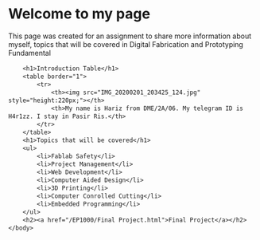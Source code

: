 <html>
	<head>
		<title>EP1000</title>
	</head>
	<body>
		<h1>Welcome to my page</h1>
		<p>This page was created for an assignment to share more information about myself, topics that will be covered in Digital Fabrication and Prototyping Fundamental</p>
		
		<h1>Introduction Table</h1>
		<table border="1">
			<tr>
				<th><img src="IMG_20200201_203425_124.jpg" style="height:220px;"></th>
				<th>My name is Hariz from DME/2A/06. My telegram ID is H4r1zz. I stay in Pasir Ris.</th>
			</tr>
		</table>
		<h1>Topics that will be covered</h1>
		<ul>
			<li>Fablab Safety</li>
			<li>Project Management</li>
			<li>Web Development</li>
			<li>Computer Aided Design</li>
			<li>3D Printing</li>
			<li>Computer Conrolled Cutting</li>
			<li>Embedded Programming</li>
		</ul>
		<h2><a href="/EP1000/Final Project.html">Final Project</a></h2>
	</body>
</html>
